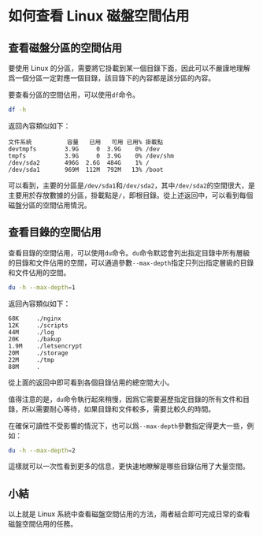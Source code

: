 # 如何查看 Linux 磁盤空間佔用

## 查看磁盤分區的空間佔用

要使用 Linux 的分區，需要將它掛載到某一個目錄下面，因此可以不嚴謹地理解爲一個分區一定對應一個目錄，該目錄下的內容都是該分區的內容。

要查看分區的空間佔用，可以使用`df`命令。

```sh
df -h
```

返回內容類似如下：

```
文件系統          容量   已用   可用 已用% 掛載點
devtmpfs        3.9G     0  3.9G    0% /dev
tmpfs           3.9G     0  3.9G    0% /dev/shm
/dev/sda2       496G  2.6G  484G    1% /
/dev/sda1       969M  112M  792M   13% /boot
```

可以看到，主要的分區是`/dev/sda1`和`/dev/sda2`，其中`/dev/sda2`的空間很大，是主要用於存放數據的分區，掛載點是`/`，即根目錄。從上述返回中，可以看到每個磁盤分區的空間佔用情況。

## 查看目錄的空間佔用

查看目錄的空間佔用，可以使用`du`命令。`du`命令默認會列出指定目錄中所有層級的目錄和文件佔用的空間，可以通過參數`--max-depth`指定只列出指定層級的目錄和文件佔用的空間。

```sh
du -h --max-depth=1
```

返回內容類似如下：

```
68K     ./nginx
12K     ./scripts
44M     ./log
20K     ./bakup
1.9M    ./letsencrypt
20M     ./storage
22M     ./tmp
88M     .
```

從上面的返回中即可看到各個目錄佔用的總空間大小。

值得注意的是，`du`命令執行起來稍慢，因爲它需要遍歷指定目錄的所有文件和目錄，所以需要耐心等待，如果目錄和文件較多，需要比較久的時間。

在確保可讀性不受影響的情況下，也可以爲`--max-depth`參數指定得更大一些，例如：

```sh
du -h --max-depth=2
```

這樣就可以一次性看到更多的信息，更快速地瞭解是哪些目錄佔用了大量空間。

## 小結

以上就是 Linux 系統中查看磁盤空間佔用的方法，兩者結合即可完成日常的查看磁盤空間佔用的任務。
